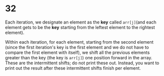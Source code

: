 # 32

Each iteration, we designate an element as the **key** called `arr[j]`\(and each element gets to be the **key** starting from the leftest element to the rightest element\).

Within each iteration, for each element, starting from the second element \(since the first iteration's key is the first element and we do not have to compare the first element with itself\), we shift all the previous elements greater than the key \(the key is `arr[j]`\) one position forward in the array. These are the intermittent shifts; do not print these out. Instead, you want to print out the result after these intermittent shifts finish per element.


